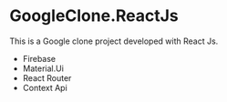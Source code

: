# GoogleClone.ReactJs
 This is a Google clone project developed with React Js.

- Firebase
- Material.Ui
- React Router
- Context Api

